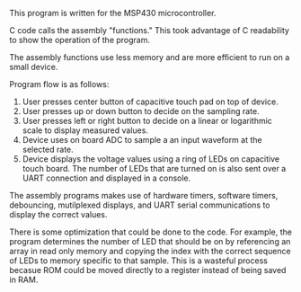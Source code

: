 This program is written for the MSP430 microcontroller.

C code calls the assembly "functions." This took advantage of C readability
to show the operation of the program. 

The assembly functions use less memory and are more efficient to run on a small
device.

Program flow is as follows:
1. User presses center button of capacitive touch pad on top of device.
2. User presses up or down button to decide on the sampling rate.
3. User presses left or right button to decide on a linear or logarithmic
   scale to display measured values.
4. Device uses on board ADC to sample a an input waveform at the selected rate.
5. Device displays the voltage values using a ring of LEDs on capacitive
   touch board. The number of LEDs that are turned on is also sent over a
   UART connection and displayed in a console.
   
The assembly programs makes use of hardware timers, software timers,
debouncing, mutilplexed displays, and UART serial communications to display
the correct values.

There is some optimization that could be done to the code. For example, the
program determines the number of LED that should be on by referencing an
array in read only memory and copying the index with the correct sequence of
LEDs to memory specific to that sample. This is a wasteful process becasue
ROM could be moved directly to a register instead of being saved in RAM.
